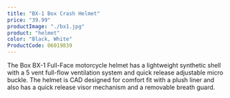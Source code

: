 ```yaml
---
title: "BX-1 Box Crash Helmet"
price: "39.99"
productImage: "./bx1.jpg"
product: "helmet"
color: "Black, White"
ProductCode: 06019839
---
```


The Box BX-1 Full-Face motorcycle helmet has a lightweight synthetic shell with a 5 vent full-flow ventilation system and quick release adjustable micro buckle. The helmet is CAD designed for comfort fit with a plush liner and also has a quick release visor mechanism and a removable breath guard.